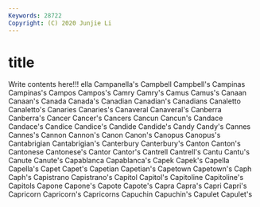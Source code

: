 ```yaml
---
Keywords: 28722
Copyright: (C) 2020 Junjie Li
---
```


# title

Write contents here!!!
ella 
Campanella's 
Campbell 
Campbell's 
Campinas 
Campinas's
Campos 
Campos's 
Camry 
Camry's 
Camus 
Camus's 
Canaan 
Canaan's 
Canada 
Canada's
Canadian 
Canadian's 
Canadians 
Canaletto 
Canaletto's 
Canaries 
Canaries's 
Canaveral 
Canaveral's 
Canberra
Canberra's 
Cancer 
Cancer's 
Cancers 
Cancun 
Cancun's 
Candace 
Candace's 
Candice 
Candice's
Candide 
Candide's 
Candy 
Candy's 
Cannes 
Cannes's 
Cannon 
Cannon's 
Canon 
Canon's
Canopus 
Canopus's 
Cantabrigian 
Cantabrigian's 
Canterbury 
Canterbury's 
Canton 
Canton's 
Cantonese 
Cantonese's
Cantor 
Cantor's 
Cantrell 
Cantrell's 
Cantu 
Cantu's 
Canute 
Canute's 
Capablanca 
Capablanca's
Capek 
Capek's 
Capella 
Capella's 
Capet 
Capet's 
Capetian 
Capetian's 
Capetown 
Capetown's
Caph 
Caph's 
Capistrano 
Capistrano's 
Capitol 
Capitol's 
Capitoline 
Capitoline's 
Capitols 
Capone
Capone's 
Capote 
Capote's 
Capra 
Capra's 
Capri 
Capri's 
Capricorn 
Capricorn's 
Capricorns
Capuchin 
Capuchin's 
Capulet 
Capulet's 
